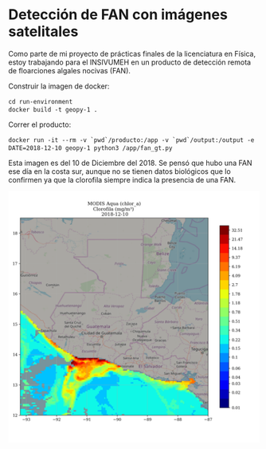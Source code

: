 # Detección de FAN con imágenes satelitales   

Como parte de mi proyecto de prácticas finales de la licenciatura en Física, estoy trabajando para el INSIVUMEH en un producto de detección remota de floarciones algales nocivas (FAN).

Construir la imagen de docker:

```
cd run-environment
docker build -t geopy-1 .
```

Correr el producto:
```
docker run -it --rm -v `pwd`/producto:/app -v `pwd`/output:/output -e DATE=2018-12-10 geopy-1 python3 /app/fan_gt.py
```

Esta imagen es del 10 de Diciembre del 2018. Se pensó que hubo una FAN ese día en la costa sur, aunque no se tienen datos biológicos que lo confirmen ya que la clorofila siempre indica la presencia de una FAN.

<img src="run-environment/output/MODIS-Aqua_chlor_a_gtm_2018-12-10.png">
